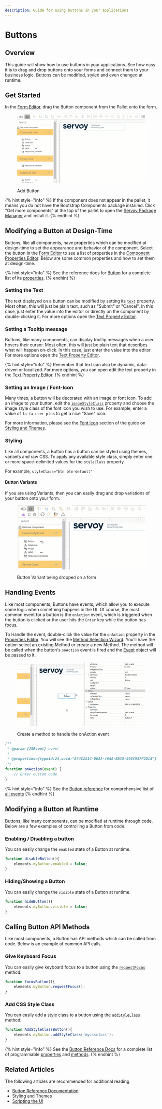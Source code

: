 ```yaml
---
description: Guide for using buttons in your applications
---
```


# Buttons

## Overview

This guide will show how to use buttons in your applications. See how easy it is to drag and drop buttons onto your forms and connect them to your business logic. Buttons can be modified, styled and even changed at runtime.

## Get Started

In the [Form Editor](../../../../../reference/readme\_servoycore/page-3/object-editors/form-editor.md), drag the Button component from the Pallet onto the form.

<figure><img src="../images/exampleButton - Add Button (1).gif" alt=""><figcaption><p>Add Button</p></figcaption></figure>

{% hint style="info" %}
If the component does not appear in the pallet, it means you do not have the Bootstrap Components package installed. Click "Get more components" at the top of the pallet to open the [Servoy Package Manager](../../../../../reference/readme\_servoycore/page-3/package-manager.md) and install it.
{% endhint %}

## Modifying a Button at Design-Time

Buttons, like all components, have properties which can be modified at design-time to set the appearance and behavior of the component. Select the button in the [Form Editor](../../../../../reference/readme\_servoycore/page-3/object-editors/form-editor.md) to see a list of properties in the [Component Properties Editor](../../../../../reference/readme\_servoycore/page-3/object-editors/component-properties-editor.md). Below are some common properties and how to set them at design-time.

{% hint style="info" %}
See the reference docs for [Button](../../../../../reference/readme\_servoyextensions/ui-components/buttons-and-text/button.md) for a complete list of its [properties](../../../../../reference/readme\_servoyextensions/ui-components/buttons-and-text/button.md#properties-summary).
{% endhint %}

### Setting the Text

The text displayed on a button can be modified by setting its [`text`](../../../../../reference/readme\_servoyextensions/ui-components/buttons-and-text/button.md#text) property. Most often, this will just be plain text, such as "Submit" or "Cancel". In this case, just enter the value into the editor or directly on the component by double-clicking it. For more options open the [Text Property Editor](../../../../../reference/readme\_servoycore/page-3/object-editors/text-property-editor.md).

### Setting a Tooltip message

Buttons, like many components, can display tooltip messages when a user hovers their cursor. Most often, this will just be plain text that describes what will happen on-click. In this case, just enter the value into the editor. For more options open the [Text Property Editor](../../../../../reference/readme\_servoycore/page-3/object-editors/text-property-editor.md).


{% hint style="info" %}
Remember that text can also be dynamic, data-driven or localized. For more options, you can open edit the text property in the [Text Property Editor](../../../../../reference/readme\_servoycore/page-3/object-editors/text-property-editor.md).
{% endhint %}


### Setting an Image / Font-Icon  

Many times, a button will be decorated with an image or font icon. To add an image to your button, edit the [`imageStyleClass`](../../../../../reference/readme\_servoyextensions/ui-components/buttons-and-text/button.md#imagestyleclass) property and choose the image style class of the font icon you wish to use. For example, enter a value of `fa fa-user-plus` to get a nice "Save" icon.  

For more information, please see the [Font Icon](../../styling-and-themes/font-icons.md) section of the guide on [Styling and Themes](../../styling-and-themes/).  


### Styling

Like all components, a Button has a button can be styled using themes, variants and raw CSS. To apply any available style class, simply enter one or more space-delimited values for the `styleClass` property.

For example, `styleClass="btn btn-default"`

#### Button Variants

If you are using Variants, then you can easily drag and drop variations of your button onto your form.

<figure><img src="../images/exampleButton - Variant.gif" alt=""><figcaption><p>Button Variant being dropped on a form</p></figcaption></figure>

## Handling Events

Like most components, Buttons have events, which allow you to execute some logic when something happens in the UI. Of course, the most common event for a button is the `onAction` event, which is triggered when the button is clicked or the user hits the `Enter` key while the button has focus.

To Handle the event, double-click the value for the `onAction` property in the [Properties Editor](../../../../../reference/readme\_servoycore/page-3/object-editors/component-properties-editor.md). You will see the [Method Selection Wizard](../../../../../reference/readme\_servoycore/page-3/object-editors/method-selection-wizard.md). You'll have the option select an existing Method or create a new Method. The method will be called when the button's `onAction` event is fired and the [Event](../../../../../reference/readme\_servoycore/dev-api/application/jsevent.md) object will be passed to it.

<figure><img src="../images/exampleButton - onAction (1).gif" alt=""><figcaption><p>Create a method to handle the onAction event</p></figcaption></figure>

```javascript
/**
 * @param {JSEvent} event
 *
 * @properties={typeid:24,uuid:"A74C281C-00AA-46AA-BB38-500C937F2D1A"}
 */
function onAction(event) {
	// Enter custom code
}
```

{% hint style="info" %}
See the [Button reference](../../../../../reference/readme\_servoyextensions/ui-components/buttons-and-text/button.md) for comprehensive list of [all events](../../../../../reference/readme\_servoyextensions/ui-components/buttons-and-text/button.md#events-summary)
{% endhint %}

## Modifying a Button at Runtime

Buttons, like many components, can be modified at runtime through code. Below are a few examples of controlling a Button from code.

### Enabling / Disabling a button

You can easily change the `enabled` state of a Button at runtime.

```javascript
function disableButton(){
	elements.myButton.enabled = false;
}
```

### Hiding/Showing a Button

You can easily change the `visible` state of a Button at runtime.

```javascript
function hideButton(){
	elements.myButton.visible = false;
}
```

## Calling Button API Methods

Like most components, a Button has API methods which can be called from code. Below is an example of common API calls.

### Give Keyboard Focus

You can easily give keyboard focus to a button using the [`requestFocus`](../../../../../reference/readme\_servoyextensions/ui-components/buttons-and-text/button.md#requestfocus) method.

```javascript
function focusButton(){
	elements.myButton.requestFocus();
}
```

### Add CSS Style Class

You can easily add a style class to a button using the [`addStyleClass`](../../../../../reference/readme\_servoyextensions/ui-components/buttons-and-text/button.md#addstyleclass) method.

```javascript
function AddStyleClassButton(){
	elements.myButton.addStyleClass('mycssclass');
}
```

{% hint style="info" %}
See the [Button Reference Docs](../../../../../reference/readme\_servoyextensions/ui-components/buttons-and-text/button.md) for a complete list of programmable [properties](../../../../../reference/readme\_servoyextensions/ui-components/buttons-and-text/button.md#properties-summary) and [methods](../../../../../reference/readme\_servoyextensions/ui-components/buttons-and-text/button.md#methods-summary).
{% endhint %}

## Related Articles

The following articles are recommended for additional reading:

* [Button Reference Documentation](../../../../../reference/readme\_servoyextensions/ui-components/buttons-and-text/button.md)
* [Styling and Themes](../../styling-and-themes/)
* [Scripting the UI](../../../programming-guide/scripting-the-ui/)
